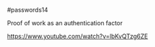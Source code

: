 #passwords14

Proof of work as an authentication factor

https://www.youtube.com/watch?v=lbKvQTzg6ZE

